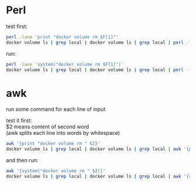 Perl
====
test first:

```bash
perl -lane 'print "docker volume rm $F[1]"'
docker volume ls | grep local | docker volume ls | grep local | perl -lane 'print "docker volume rm $F[1]"'
```

run:

```bash
perl -lane 'system("docker volume rm $F[1]")'
docker volume ls | grep local | docker volume ls | grep local | perl -lane 'system("docker volume rm $F[1]")'
```



awk
===
run some command for each line of input

test it first:  
$2 means content of second word  
(awk splits each line into words by whitespace)

```bash
awk '{print "docker volume rm " $2}'
docker volume ls | grep local | docker volume ls | grep local | awk '{print "docker volume rm " $2}'
```

and then run:

```bash
awk '{system("docker volume rm " $2)}'
docker volume ls | grep local | docker volume ls | grep local | awk '{system("docker volume rm " $2)}'
```

